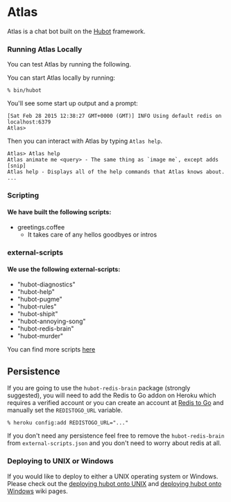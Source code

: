 # Atlas

Atlas is a chat bot built on the [Hubot][hubot] framework.

[hubot]: https://hubot.github.com/

### Running Atlas Locally

You can test Atlas by running the following.

You can start Atlas locally by running:

    % bin/hubot

You'll see some start up output and a prompt:

    [Sat Feb 28 2015 12:38:27 GMT+0000 (GMT)] INFO Using default redis on localhost:6379
    Atlas>

Then you can interact with Atlas by typing `Atlas help`.

    Atlas> Atlas help
    Atlas animate me <query> - The same thing as `image me`, except adds [snip]
    Atlas help - Displays all of the help commands that Atlas knows about.
    ...

### Scripting
#### We have built the following scripts:
- greetings.coffee
    - It takes care of any hellos goodbyes or intros

### external-scripts
#### We use the following external-scripts:
 - "hubot-diagnostics" 
 - "hubot-help" 
 - "hubot-pugme" 
 - "hubot-rules" 
 - "hubot-shipit" 
 - "hubot-annoying-song" 
 - "hubot-redis-brain" 
 - "hubot-murder"

You can find more scripts [here][hubot-scripts]

[hubot-scripts]: https://github.com/github/hubot-scripts

##  Persistence

If you are going to use the `hubot-redis-brain` package (strongly suggested),
you will need to add the Redis to Go addon on Heroku which requires a verified
account or you can create an account at [Redis to Go][redistogo] and manually
set the `REDISTOGO_URL` variable.

    % heroku config:add REDISTOGO_URL="..."

If you don't need any persistence feel free to remove the `hubot-redis-brain`
from `external-scripts.json` and you don't need to worry about redis at all.

[redistogo]: https://redistogo.com/


### Deploying to UNIX or Windows

If you would like to deploy to either a UNIX operating system or Windows.
Please check out the [deploying hubot onto UNIX][deploy-unix] and [deploying
hubot onto Windows][deploy-windows] wiki pages.

[heroku-node-docs]: http://devcenter.heroku.com/articles/node-js
[deploy-heroku]: https://github.com/github/hubot/blob/master/docs/deploying/heroku.md
[deploy-unix]: https://github.com/github/hubot/blob/master/docs/deploying/unix.md
[deploy-windows]: https://github.com/github/hubot/blob/master/docs/deploying/windows.md
